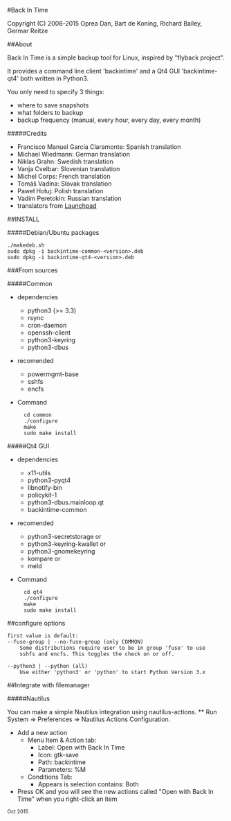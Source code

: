 #Back In Time

Copyright (C) 2008-2015 Oprea Dan, Bart de Koning, Richard Bailey, Germar Reitze

##About

Back In Time is a simple backup tool for Linux, inspired by "flyback project".

It provides a command line client 'backintime' and a Qt4 GUI 'backintime-qt4'
both written in Python3.

You only need to specify 3 things:
* where to save snapshots
* what folders to backup
* backup frequency (manual, every hour, every day, every month)

#####Credits

* Francisco Manuel García Claramonte: Spanish translation
* Michael Wiedmann: German translation
* Niklas Grahn: Swedish translation
* Vanja Cvelbar: Slovenian translation
* Michel Corps: French translation
* Tomáš Vadina: Slovak translation
* Paweł Hołuj: Polish translation
* Vadim Peretokin: Russian translation
* translators from [Launchpad](https://translations.launchpad.net/backintime/trunk/+pots/back-in-time)

##INSTALL

#####Debian/Ubuntu packages

    ./makedeb.sh
    sudo dpkg -i backintime-common-<version>.deb
    sudo dpkg -i backintime-qt4-<version>.deb

###From sources

#####Common

* dependencies
    - python3 (>= 3.3)
    - rsync
    - cron-daemon
    - openssh-client
    - python3-keyring
    - python3-dbus

* recomended
    - powermgmt-base
    - sshfs
    - encfs

* Command

        cd common
        ./configure
        make
        sudo make install


#####Qt4 GUI

* dependencies
    - x11-utils
    - python3-pyqt4
    - libnotify-bin
    - policykit-1
    - python3-dbus.mainloop.qt
    - backintime-common

* recomended
    - python3-secretstorage or
    - python3-keyring-kwallet or
    - python3-gnomekeyring
    - kompare or
    - meld

* Command

        cd qt4
        ./configure
        make
        sudo make install


##configure options

    first value is default:
    --fuse-group | --no-fuse-group (only COMMON)
        Some distributions require user to be in group 'fuse' to use
        sshfs and encfs. This toggles the check on or off.

    --python3 | --python (all)
        Use either 'python3' or 'python' to start Python Version 3.x


##Integrate with filemanager

#####Nautilus

You can make a simple Nautilus integration using nautilus-actions.
** Run System => Preferences => Nautilus Actions Configuration.
* Add a new action
    * Menu Item & Action tab:
        * Label: Open with Back In Time
        * Icon: gtk-save
        * Path: backintime
        * Parameters: %M
    * Conditions Tab:
        * Appears is selection contains: Both
* Press OK and you will see the new actions called "Open with Back In Time" when you right-click an item

<sub>Oct 2015</sub>

